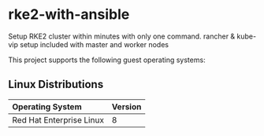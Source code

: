 # rke2-with-ansible
Setup RKE2 cluster within minutes with only one command. rancher &amp; kube-vip setup included with master and worker nodes

This project supports the following guest operating systems:

## Linux Distributions

| Operating System             | Version   |
| :---                         | :---      |
| Red Hat Enterprise Linux     | 8         |
